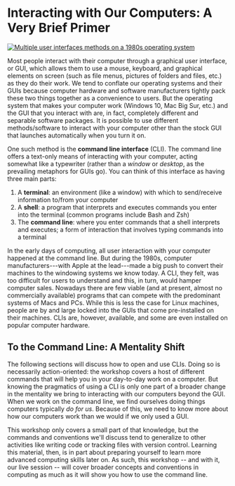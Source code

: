 Interacting with Our Computers: A Very Brief Primer
===================================================

[![Multiple user interfaces methods on a 1980s operating system](/images/command-line/x_window_system.png)](https://en.wikipedia.org/wiki/Shell_(computing)#/media/File:X-Window-System.png)

Most people interact with their computer through a graphical user interface, or
GUI, which allows them to use a mouse, keyboard, and graphical elements on
screen (such as file menus, pictures of folders and files, etc.) as they do
their work. We tend to conflate our operating systems and their GUIs because
computer hardware and software manufacturers tightly pack these two things
together as a convenience to users. But the operating system that makes your
computer work (Windows 10, Mac Big Sur, etc.) and the GUI that you interact
with are, in fact, completely different and separable software packages. It is
possible to use different methods/software to interact with your computer other
than the stock GUI that launches automatically when you turn it on.

One such method is the **command line interface** (CLI). The command line
offers a text-only means of interacting with your computer, acting somewhat
like a typewriter (rather than a *window* or *desktop*, as the prevailing
metaphors for GUIs go). You can think of this interface as having three main
parts:

1. A **terminal**: an environment (like a window) with which to send/receive
information to/from your computer
2. A **shell**: a program that interprets and executes commands you enter into
the terminal (common programs include Bash and Zsh)
3. The **command line**: where you enter commands that a shell interprets and
executes; a form of interaction that involves typing commands into a terminal

In the early days of computing, all user interaction with your computer
happened at the command line. But during the 1980s, computer
manufacturers---with Apple at the lead---made a big push to convert their
machines to the windowing systems we know today. A CLI, they felt, was too
difficult for users to understand and this, in turn, would hamper computer
sales. Nowadays there are few viable (and at present, almost no commercially
available) programs that can compete with the predominant systems of Macs and
PCs. While this is less the case for Linux machines, people are by and large
locked into the GUIs that come pre-installed on their machines. CLIs are,
however, available, and some are even installed on popular computer hardware.

To the Command Line: A Mentality Shift
--------------------------------------

The following sections will discuss how to open and use CLIs. Doing so is
necessarily action-oriented: the workshop covers a host of different commands
that will help you in your day-to-day work on a computer. But knowing the
pragmatics of using a CLI is only one part of a broader change in the mentality
we bring to interacting with our computers beyond the GUI. When we work on the
command line, we find ourselves doing things computers typically _do for us_.
Because of this, we need to know more about how our computers work than we
would if we only used a GUI.

This workshop only covers a small part of that knowledge, but the commands and
conventions we'll discuss tend to generalize to other activities like writing
code or tracking files with version control. Learning this material, then, is
in part about preparing yourself to learn more advanced computing skills later
on. As such, this workshop -- and with it, our live session -- will cover
broader concepts and conventions in computing as much as it will show you how
to use the command line.
